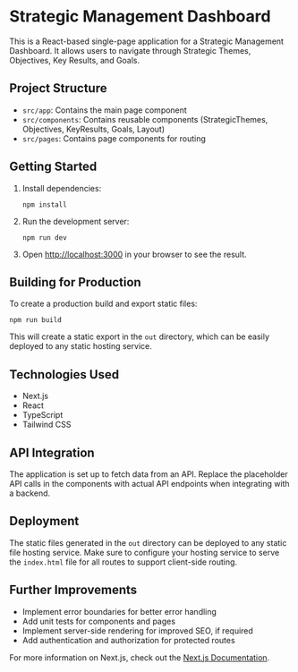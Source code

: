 # Strategic Management Dashboard

This is a React-based single-page application for a Strategic Management Dashboard. It allows users to navigate through Strategic Themes, Objectives, Key Results, and Goals.

## Project Structure

- `src/app`: Contains the main page component
- `src/components`: Contains reusable components (StrategicThemes, Objectives, KeyResults, Goals, Layout)
- `src/pages`: Contains page components for routing

## Getting Started

1. Install dependencies:
   ```
   npm install
   ```

2. Run the development server:
   ```
   npm run dev
   ```

3. Open [http://localhost:3000](http://localhost:3000) in your browser to see the result.

## Building for Production

To create a production build and export static files:

```
npm run build
```

This will create a static export in the `out` directory, which can be easily deployed to any static hosting service.

## Technologies Used

- Next.js
- React
- TypeScript
- Tailwind CSS

## API Integration

The application is set up to fetch data from an API. Replace the placeholder API calls in the components with actual API endpoints when integrating with a backend.

## Deployment

The static files generated in the `out` directory can be deployed to any static file hosting service. Make sure to configure your hosting service to serve the `index.html` file for all routes to support client-side routing.

## Further Improvements

- Implement error boundaries for better error handling
- Add unit tests for components and pages
- Implement server-side rendering for improved SEO, if required
- Add authentication and authorization for protected routes

For more information on Next.js, check out the [Next.js Documentation](https://nextjs.org/docs).
